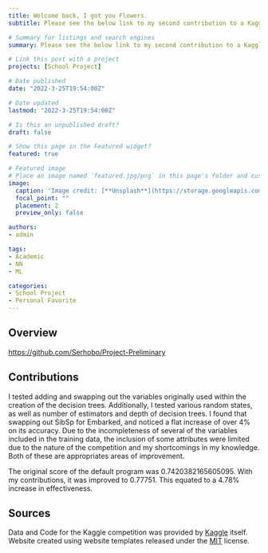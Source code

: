 ```yaml
---
title: Welcome back, I got you Flowers.
subtitle: Please see the below link to my second contribution to a Kaggle Compettion. I was able to achieve a higher accurracy from our tutorial code by creating a train / dev / test system, and trialing different hyperparamets. Take a look for yourself!

# Summary for listings and search engines
summary: Please see the below link to my second contribution to a Kaggle Compettion. I was able to achieve a higher accurracy from our tutorial code by creating a train / dev / test system, and trialing different hyperparamets. Take a look for yourself!

# Link this post with a project
projects: [School Project]

# Date published
date: "2022-3-25T19:54:00Z"

# Date updated
lastmod: "2022-3-25T19:54:00Z"

# Is this an unpublished draft?
draft: false

# Show this page in the Featured widget?
featured: true

# Featured image
# Place an image named `featured.jpg/png` in this page's folder and customize its options here.
image:
  caption: 'Image credit: [**Unsplash**](https://storage.googleapis.com/kaggle-datasets-images/8782/12270/c3af536d14e386a2bfd356d1cd84b67e/dataset-cover.jpg?t=2018-01-06-14-10-54)'
  focal_point: ""
  placement: 2
  preview_only: false

authors:
- admin

tags:
- Academic
- NN
- ML

categories:
- School Project
- Personal Favorite
---
```


## Overview

https://github.com/Serhobo/Project-Preliminary


## Contributions

I tested adding and swapping out the variables originally used within the creation of the decision trees. Additionally, I tested various random states, as well as number of estimators and depth of decision trees. I found that swapping out SibSp for Embarked, and noticed a flat increase of over 4% on its accuracy. Due to the incompleteness of several of the variables included in the training data, the inclusion of some attributes were limited due to the nature of the competition and my shortcomings in my knowledge. Both of these are appropriates areas of improvement.

The original score of the default program was 0.7420382165605095. With my contributions, it was improved to 0.77751. This equated to a 4.78% increase in effectiveness.

## Sources

Data and Code for the Kaggle competition was provided by [Kaggle](https://www.kaggle.com/c/titanic) itself.
Website created using website templates released under the [MIT](https://github.com/wowchemy/wowchemy-hugo-modules/blob/master/LICENSE.md) license.

